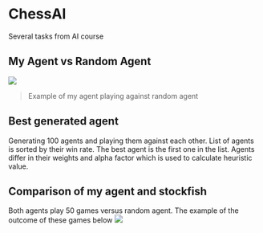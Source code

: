 # ChessAI
Several tasks from AI course


## My Agent vs Random Agent

![](https://i.imgur.com/NdPGs69.png)
> Example of my agent playing against random agent


## Best generated agent

Generating 100 agents and playing them against each other. List of agents is sorted by their win rate. The best agent is the first one in the list.
Agents differ in their weights and alpha factor which is used to calculate heuristic value.

## Comparison of my agent and stockfish

Both agents play 50 games versus random agent. The example of the outcome of these games below
![](https://i.imgur.com/szdVOC9.png)

